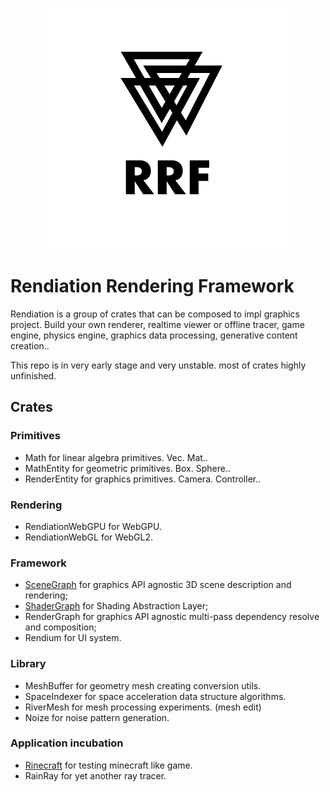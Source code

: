 
<p align="center">
  <img src="./asset/rrf.svg" alt="rrf logo" style="margin: auto">
</p>

# Rendiation Rendering Framework

Rendiation is a group of crates that can be composed to impl graphics project. Build your own renderer, realtime viewer or offline tracer, game engine, physics engine, graphics data processing, generative content creation..

This repo is in very early stage and very unstable. most of crates highly unfinished.

## Crates

### Primitives

* Math for linear algebra primitives. Vec. Mat..
* MathEntity for geometric primitives. Box. Sphere..
* RenderEntity for graphics primitives. Camera. Controller..

### Rendering

* RendiationWebGPU for WebGPU.
* RendiationWebGL for WebGL2.

### Framework

* [SceneGraph](./scene-graph/README.md) for graphics API agnostic 3D scene description and rendering;
* [ShaderGraph](./shader-graph/README.md) for Shading Abstraction Layer;
* RenderGraph for graphics API agnostic multi-pass dependency resolve and composition;
* Rendium for UI system.

### Library

* MeshBuffer for geometry mesh creating conversion utils.
* SpaceIndexer for space acceleration data structure algorithms.
* RiverMesh for mesh processing experiments. (mesh edit)
* Noize for noise pattern generation.

### Application incubation

* [Rinecraft](./rinecraft/README.md) for testing minecraft like game.
* RainRay for yet another ray tracer.
